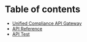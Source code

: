 # Table of contents

* [Unified Compliance API Gateway](README.md)
* [API Reference](api-reference.md)
* [API Test](api-test.md)
